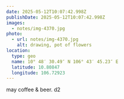```yaml
---
date: 2025-05-12T10:07:42.998Z
publishDate: 2025-05-12T10:07:42.998Z
images:
  - notes/img-4370.jpg
photo:
  - url: notes/img-4370.jpg
    alt: drawing, pot of flowers
location:
  type: geo
  name: 10° 48′ 30.49″ N 106° 43′ 45.23″ E
  latitude: 10.80847
  longitude: 106.72923
---
```


may coffee & beer. d2 
